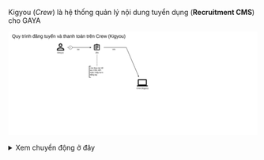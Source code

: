 Kigyou (*Crew*) là hệ thống quản lý nội dung tuyển dụng (**Recruitment CMS**) cho GAYA

![](dang_tuyen_tren_crew.svg)


<details> 
<summary>Xem chuyển động ở đây</summary> 
<div class="image-container"> 
<img src="assets/dang_tuyen_tren_crew_annimated.svg" alt="Dang Tuyen Tren Crew" style="width: 100%;"> 
</div> 
</details>


